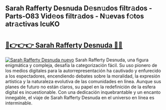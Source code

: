 ## Sarah Rafferty Desnuda D𝚎sn𝚞dos filtr𝚊dos - Parts-O83 Vid𝚎os filtr𝚊dos - N𝚞evas f𝚘tos atr𝚊ctivas IcuKO

# <h2><a href="http://mb1ow9z.tromn.icu/?c=Sarah+Rafferty+Desnuda">🔗👉👉👉 Sarah Rafferty Desnuda 🔗🔗</a></h2>

[![Sarah Rafferty Desnuda nuevo](https://i.imgur.com/pEAQMta.gif)](http://mb1ow9z.tromn.icu/?c=Sarah+Rafferty+Desnuda)
Sarah Rafferty Desnuda, una figura enigmática y compleja, desafía la categorización fácil. Su uso pionero de los medios digitales para la autorrepresentación ha cautivado y enfurecido a los espectadores, encendiendo debates sobre la moralidad, la expresión artística y la naturaleza evolutiva de las comunidades en línea. Aunque sus planes de futuro no están claros, su papel en la redefinición de la esfera digital es incuestionable. Con una dedicación inquebrantable y un encanto innegable, el viaje de Sarah Rafferty Desnuda en el universo en línea es interminable.
